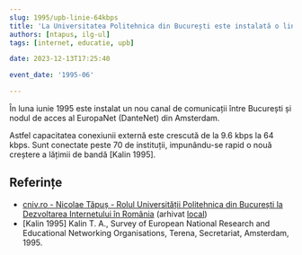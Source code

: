 ```yaml
---
slug: 1995/upb-linie-64kbps
title: 'La Universitatea Politehnica din București este instalată o linie dedicată de 64 kbps'
authors: [ntapus, ilg-ul]
tags: [internet, educatie, upb]

date: 2023-12-13T17:25:40

event_date: '1995-06'

---
```


În luna iunie 1995 este instalat un nou canal de comunicații între
București și nodul de acces al EuropaNet (DanteNet) din Amsterdam.

<!-- truncate -->

Astfel capacitatea conexiunii externă este crescută de la 9.6 kbps la
64 kbps. Sunt conectate peste 70 de instituții, impunându-se rapid o
nouă creștere a lățimii de bandă [Kalin 1995].

## Referințe

- [cniv.ro - Nicolae Tăpuș - Rolul Universității Politehnica din București la Dezvoltarea Internetului în România](https://cniv.ro/documents/26/CNIV_Volum_Aniversar_2023_-_Versiune_Online_DPxioQg.pdf) (arhivat [local](https://cronica-it.github.io/arhiva/))
- [Kalin 1995] Kalin T. A., Survey of European National Research and Educational Networking Organisations, Terena, Secretariat, Amsterdam, 1995.
